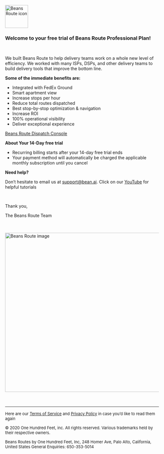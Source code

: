 <!DOCTYPE html>
<html lang="en" dir="ltr">

<head>
  <meta charset="utf-8">
  <title>Welcome to your free trial of Beans Route Professional Plan!
  </title>
</head>

<body>
  <img src="https://www.beansroute.ai/assets/logo.png" width="75" height="75" border="0" alt="Beans Route icon">
  <h3>Welcome to your free trial of Beans Route Professional Plan!</h3>
  <br>
  <p>We built Beans Route to help delivery teams work on a whole new level of efficiency. We worked with many ISPs, DSPs, and other delivery teams to build delivery tools that improve the bottom line.
  </p>

  <p><strong>Some of the immediate benefits are:</strong></p>
  <ul>
    <li>Integrated with FedEx Ground</li>
    <li>Smart apartment view</li>
    <li>Increase stops per hour</li>
    <li>Reduce total routes dispatched</li>
    <li>Best stop-by-stop optimization & navigation</li>
    <li>Increase ROI</li>
    <li>100% operational visibility</li>
    <li>Deliver exceptional experience</li>
  </ul>



  <p><a href="https://www.beansroute.ai/3pl-console">Beans Route Dispatch Console</a></p>

  <p><strong>About Your 14-Day free trial</strong></p>
  <ul>
    <li>Recurring billing starts after your 14-day free trial ends</li>
    <li>Your payment method will automatically be charged the applicable monthly subscription until you cancel</li>
  </ul>

  <p><strong>Need help?</strong></p>
  <p>Don’t hesitate to email us at <a href="mailto:support@bean.ai">support@bean.ai</a>.
    Click on our <a href="https://www.youtube.com/channel/UCfG4OK0pyKJzkAwrPWp4Zaw/featured">YouTube</a> for helpful tutorials
  </p>
  <br>
<p>Thank you,</p>
<p>The Beans Route Team</p>
<br>
<br>
  <img src="https://www.beansroute.ai/assets/poster-image.png" width="800" height="519.82" border="0" alt="Beans Route image">
<br>
<br>
<br>
  <hr>
  <p>
    <font size="-1">Here are our <a href="https://www.beansroute.ai/help/3pl-terms">Terms of Service</a> and <a href="https://www.beansroute.ai/help/3pl-privacy">Privacy Policy</a> in case you’d like to read them again</font>
  </p>
  <p>
    <font size="-1">© 2020 One Hundred Feet, inc. All rights reserved. Various trademarks held by their respective owners.</font>
  </p>
  <p>
    <font size="-1">Beans Routes by One Hundred Feet, Inc, 248 Homer Ave, Palo Alto, California, United States
      General Enquiries: 650-353-5014</font>
  </p>
</body>

</html>
